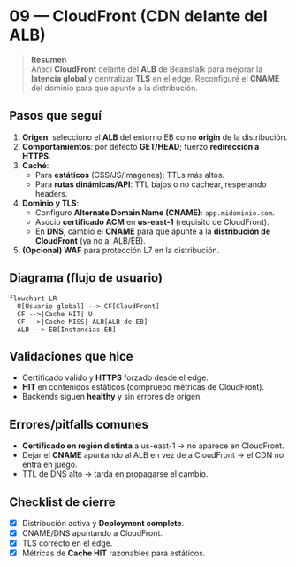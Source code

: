 <!-- 09-cloudfront.md -->
# 09 — CloudFront (CDN delante del ALB)

> **Resumen**  
> Añadí **CloudFront** delante del **ALB** de Beanstalk para mejorar la **latencia global** y centralizar **TLS** en el edge. Reconfiguré el **CNAME** del dominio para que apunte a la distribución.

## Pasos que seguí
1. **Origen**: selecciono el **ALB** del entorno EB como **origin** de la distribución.
2. **Comportamientos**: por defecto **GET/HEAD**; fuerzo **redirección a HTTPS**.
3. **Caché**:
   - Para **estáticos** (CSS/JS/imagenes): TTLs más altos.
   - Para **rutas dinámicas/API**: TTL bajos o no cachear, respetando headers.
4. **Dominio y TLS**:
   - Configuro **Alternate Domain Name (CNAME)**: `app.midominio.com`.
   - Asocio **certificado ACM** en **us-east-1** (requisito de CloudFront).
   - En **DNS**, cambio el **CNAME** para que apunte a la **distribución de CloudFront** (ya no al ALB/EB).
5. **(Opcional) WAF** para protección L7 en la distribución.

## Diagrama (flujo de usuario)
~~~mermaid
flowchart LR
  U[Usuario global] --> CF[CloudFront]
  CF -->|Cache HIT| U
  CF -->|Cache MISS| ALB[ALB de EB]
  ALB --> EB[Instancias EB]
~~~

## Validaciones que hice
- Certificado válido y **HTTPS** forzado desde el edge.
- **HIT** en contenidos estáticos (compruebo métricas de CloudFront).
- Backends siguen **healthy** y sin errores de origen.

## Errores/pitfalls comunes
- **Certificado en región distinta** a us-east-1 → no aparece en CloudFront.
- Dejar el **CNAME** apuntando al ALB en vez de a CloudFront → el CDN no entra en juego.
- TTL de DNS alto → tarda en propagarse el cambio.

## Checklist de cierre
- [x] Distribución activa y **Deployment complete**.  
- [x] CNAME/DNS apuntando a CloudFront.  
- [x] TLS correcto en el edge.  
- [x] Métricas de **Cache HIT** razonables para estáticos.
